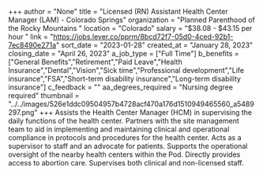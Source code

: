 +++
author = "None"
title = "Licensed (RN) Assistant Health Center Manager (LAM) - Colorado Springs"
organization = "Planned Parenthood of the Rocky Mountains "
location = "Colorado"
salary = "$38.08 - $43.15 per hour "
link = "https://jobs.lever.co/pprm/8bcd72f7-05d0-4ced-92b1-7ec8490e271a"
sort_date = "2023-01-28"
created_at = "January 28, 2023"
closing_date = "April 26, 2023"
a_job_type = ["Full Time"]
b_benefits = ["General Benefits","Retirement","Paid Leave","Health Insurance","Dental","Vision","Sick time","Professional development","Life insurance","FSA","Short-term disability insurance","Long-term disability insurance"]
c_feedback = ""
aa_degrees_required = "Nursing degree required"
thumbnail = "../../images/526e1ddc09504957b4728acf470a176d1510949465560_a5489297.png"
+++
Assists the Health Center Manager (HCM) in supervising the daily functions of the health center. Partners with the site management team to aid in implementing and maintaining clinical and operational compliance in protocols and procedures for the health center. Acts as a supervisor to staff and an advocate for patients. Supports the operational oversight of the nearby health centers within the Pod. Directly provides access to abortion care. Supervises both clinical and non-licensed staff. 